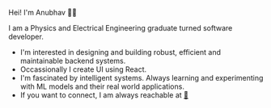 Hei! I'm Anubhav 👋🏻

I am a Physics and Electrical Engineering graduate turned software developer. 

- I'm interested in designing and building robust, efficient and maintainable backend systems.
- Occassionally I create UI using React.
- I'm fascinated by intelligent systems. Always learning and experimenting with ML models and their real world applications.
- If you want to connect, I am always reachable at [📧](i.am.anubhav.mittra@gmail.com)

<!---
AnubhavMittra/AnubhavMittra is a ✨ special ✨ repository because its `README.md` (this file) appears on your GitHub profile.
You can click the Preview link to take a look at your changes.
--->
